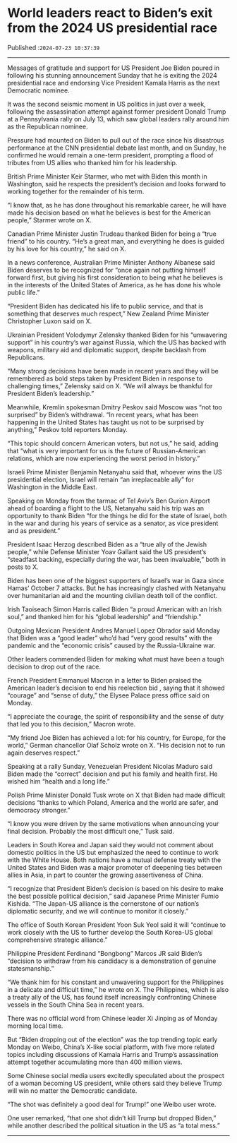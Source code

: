 # World leaders react to Biden’s exit from the 2024 US presidential race

Published :`2024-07-23 10:37:39`

---

Messages of gratitude and support for US President Joe Biden poured in following his stunning announcement Sunday that he is exiting the 2024 presidential race and endorsing Vice President Kamala Harris as the next Democratic nominee.

It was the second seismic moment in US politics in just over a week, following the assassination attempt against former president Donald Trump at a Pennsylvania rally on July 13, which saw global leaders rally around him as the Republican nominee.

Pressure had mounted on Biden to pull out of the race since his disastrous performance at the CNN presidential debate last month, and on Sunday, he confirmed he would remain a one-term president, prompting a flood of tributes from US allies who thanked him for his leadership.

British Prime Minister Keir Starmer, who met with Biden this month in Washington, said he respects the president’s decision and looks forward to working together for the remainder of his term.

“I know that, as he has done throughout his remarkable career, he will have made his decision based on what he believes is best for the American people,” Starmer wrote on X.

Canadian Prime Minister Justin Trudeau thanked Biden for being a “true friend” to his country. “He’s a great man, and everything he does is guided by his love for his country,” he said on X.

In a news conference, Australian Prime Minister Anthony Albanese said Biden deserves to be recognized for “once again not putting himself forward first, but giving his first consideration to being what he believes is in the interests of the United States of America, as he has done his whole public life.”

“President Biden has dedicated his life to public service, and that is something that deserves much respect,” New Zealand Prime Minister Christopher Luxon said on X.

Ukrainian President Volodymyr Zelensky thanked Biden for his “unwavering support” in his country’s war against Russia, which the US has backed with weapons, military aid and diplomatic support, despite backlash from Republicans.

“Many strong decisions have been made in recent years and they will be remembered as bold steps taken by President Biden in response to challenging times,” Zelensky said on X. “We will always be thankful for President Biden’s leadership.”

Meanwhile, Kremlin spokesman Dmitry Peskov said Moscow was “not too surprised” by Biden’s withdrawal. “In recent years, what has been happening in the United States has taught us not to be surprised by anything,” Peskov told reporters Monday.

“This topic should concern American voters, but not us,” he said, adding that “what is very important for us is the future of Russian-American relations, which are now experiencing the worst period in history.”

Israeli Prime Minister Benjamin Netanyahu said that, whoever wins the US presidential election, Israel will remain “an irreplaceable ally” for Washington in the Middle East.

Speaking on Monday from the tarmac of Tel Aviv’s Ben Gurion Airport ahead of boarding a flight to the US, Netanyahu said his trip was an opportunity to thank Biden “for the things he did for the state of Israel, both in the war and during his years of service as a senator, as vice president and as president.”

President Isaac Herzog described Biden as a “true ally of the Jewish people,” while Defense Minister Yoav Gallant said the US president’s “steadfast backing, especially during the war, has been invaluable,” both in posts to X.

Biden has been one of the biggest supporters of Israel’s war in Gaza since Hamas’ October 7 attacks. But he has increasingly clashed with Netanyahu over humanitarian aid and the mounting civilian death toll of the conflict.

Irish Taoiseach Simon Harris called Biden “a proud American with an Irish soul,” and thanked him for his “global leadership” and “friendship.”

Outgoing Mexican President Andres Manuel Lopez Obrador said Monday that Biden was a “good leader” who’d had “very good results” with the pandemic and the “economic crisis” caused by the Russia-Ukraine war.

Other leaders commended Biden for making what must have been a tough decision to drop out of the race.

French President Emmanuel Macron in a letter to Biden praised the American leader’s decision to end his reelection bid , saying that it showed “courage” and “sense of duty,” the Elysee Palace press office said on Monday.

“I appreciate the courage, the spirit of responsibility and the sense of duty that led you to this decision,” Macron wrote.

“My friend Joe Biden has achieved a lot: for his country, for Europe, for the world,” German chancellor Olaf Scholz wrote on X. “His decision not to run again deserves respect.”

Speaking at a rally Sunday, Venezuelan President Nicolas Maduro said Biden made the “correct” decision and put his family and health first. He wished him “health and a long life.”

Polish Prime Minister Donald Tusk wrote on X that Biden had made difficult decisions “thanks to which Poland, America and the world are safer, and democracy stronger.”

“I know you were driven by the same motivations when announcing your final decision. Probably the most difficult one,” Tusk said.

Leaders in South Korea and Japan said they would not comment about domestic politics in the US but emphasized the need to continue to work with the White House. Both nations have a mutual defense treaty with the United States and Biden was a major promoter of deepening ties between allies in Asia, in part to counter the growing assertiveness of China.

“I recognize that President Biden’s decision is based on his desire to make the best possible political decision,” said Japanese Prime Minister Fumio Kishida. “The Japan-US alliance is the cornerstone of our nation’s diplomatic security, and we will continue to monitor it closely.”

The office of South Korean President Yoon Suk Yeol said it will “continue to work closely with the US to further develop the South Korea-US global comprehensive strategic alliance.”

Philippine President Ferdinand “Bongbong” Marcos JR said Biden’s “decision to withdraw from his candidacy is a demonstration of genuine statesmanship.”

“We thank him for his constant and unwavering support for the Philippines in a delicate and difficult time,” he wrote on X. The Philippines, which is also a treaty ally of the US, has found itself increasingly confronting Chinese vessels in the South China Sea in recent years.

There was no official word from Chinese leader Xi Jinping as of Monday morning local time.

But “Biden dropping out of the election” was the top trending topic early Monday on Weibo, China’s X-like social platform, with five more related topics including discussions of Kamala Harris and Trump’s assassination attempt together accumulating more than 400 million views.

Some Chinese social media users excitedly speculated about the prospect of a woman becoming US president, while others said they believe Trump will win no matter the Democratic candidate.

“The shot was definitely a good deal for Trump!” one Weibo user wrote.

One user remarked, “that one shot didn’t kill Trump but dropped Biden,” while another described the political situation in the US as “a total mess.”

---

